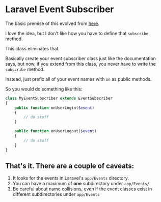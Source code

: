 Laravel Event Subscriber
=========================

The basic premise of this evolved from [here](https://laravel.com/docs/5.2/events#event-subscribers).

I love the idea, but I don't like how you have to define that `subscribe` method.

This class eliminates that.

Basically create your event subscriber class just like the documentation says,
but now, if you extend from this class, you never have to write the `subscribe` method.

Instead, just prefix all of your event names with `on` as public methods.

So you would do something like this:

```php
class MyEventSubscriber extends EventSubscriber
{
    public function onUserLogin($event)
    {
        // do stuff
    }

    public function onUserLogout($event)
    {
        // do stuff
    }
}
```

That's it. There are a couple of caveats:
------------------------------------------

1. It looks for the events in Laravel's `app/Events` directory.
2. You can have a maximum of **one** subdirectory under `app/Events/`
3. Be careful about name collisions, even if the event classes exist in different subdirectories under `app/Events`
